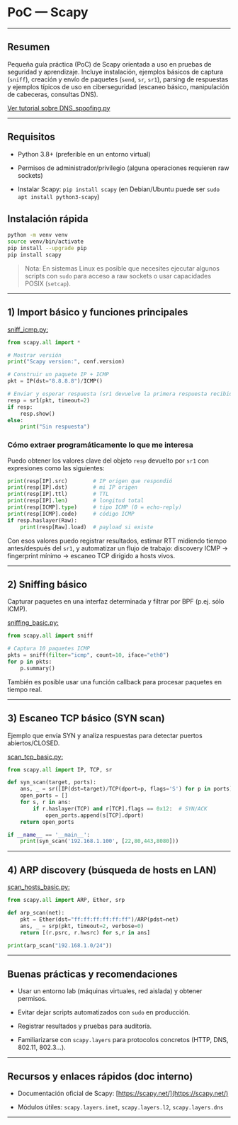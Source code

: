 
# PoC — Scapy

---

## Resumen

Pequeña guía práctica (PoC) de Scapy orientada a uso en pruebas de seguridad y aprendizaje. Incluye instalación, ejemplos básicos de captura (`sniff`), creación y envío de paquetes (`send`, `sr`, `sr1`), parsing de respuestas y ejemplos típicos de uso en ciberseguridad (escaneo básico, manipulación de cabeceras, consultas DNS). 

[Ver tutorial sobre DNS_spoofing.py](../../Utilidades&20Ofensivas/DNS%2'Spoofing/dns_spoofing_tutorial.md) 

---

## Requisitos

- Python 3.8+ (preferible en un entorno virtual)
    
- Permisos de administrador/privilegio (alguna operaciones requieren raw sockets)
    
- Instalar Scapy: `pip install scapy` (en Debian/Ubuntu puede ser `sudo apt install python3-scapy`)
    

## Instalación rápida

```bash
python -m venv venv
source venv/bin/activate
pip install --upgrade pip
pip install scapy
```

> Nota: En sistemas Linux es posible que necesites ejecutar algunos scripts con `sudo` para acceso a raw sockets o usar capacidades POSIX (`setcap`).

---

## 1) Import básico y funciones principales

[sniff_icmp.py:](../Scripts/sniff_icmp.md)

```python
from scapy.all import *

# Mostrar versión
print("Scapy version:", conf.version)

# Construir un paquete IP + ICMP
pkt = IP(dst="8.8.8.8")/ICMP()

# Enviar y esperar respuesta (sr1 devuelve la primera respuesta recibida)
resp = sr1(pkt, timeout=2)
if resp:
    resp.show()
else:
    print("Sin respuesta")
```

### Cómo extraer programáticamente lo que me interesa

Puedo obtener los valores clave del objeto `resp` devuelto por `sr1` con expresiones como las siguientes:

```python
print(resp[IP].src)        # IP origen que respondió
print(resp[IP].dst)        # mi IP origen
print(resp[IP].ttl)        # TTL
print(resp[IP].len)        # longitud total
print(resp[ICMP].type)     # tipo ICMP (0 = echo-reply)
print(resp[ICMP].code)     # código ICMP
if resp.haslayer(Raw):
    print(resp[Raw].load)  # payload si existe
```

Con esos valores puedo registrar resultados, estimar RTT midiendo tiempo antes/después del `sr1`, y automatizar un flujo de trabajo: discovery ICMP → fingerprint mínimo → escaneo TCP dirigido a hosts vivos.

---

## 2) Sniffing básico

Capturar paquetes en una interfaz determinada y filtrar por BPF (p.ej. sólo ICMP).

[sniffing_basic.py:](../Scripts/sniffing_basic.md)

```python
from scapy.all import sniff

# Captura 10 paquetes ICMP
pkts = sniff(filter="icmp", count=10, iface="eth0")
for p in pkts:
    p.summary()
```

También es posible usar una función callback para procesar paquetes en tiempo real.

---

## 3) Escaneo TCP básico (SYN scan)

Ejemplo que envía SYN y analiza respuestas para detectar puertos abiertos/CLOSED.

[scan_tcp_basic.py:](../Scripts/scan_tcp_basic.md)

```python
from scapy.all import IP, TCP, sr

def syn_scan(target, ports):
    ans, _ = sr([IP(dst=target)/TCP(dport=p, flags='S') for p in ports], timeout=1, verbose=0)
    open_ports = []
    for s, r in ans:
        if r.haslayer(TCP) and r[TCP].flags == 0x12:  # SYN/ACK
            open_ports.append(s[TCP].dport)
    return open_ports

if __name__ == '__main__':
    print(syn_scan('192.168.1.100', [22,80,443,8080]))
```

---

## 4) ARP discovery (búsqueda de hosts en LAN)

[scan_hosts_basic.py:](../Scripts/scan_hosts_basic.md)

```python
from scapy.all import ARP, Ether, srp

def arp_scan(net):
    pkt = Ether(dst="ff:ff:ff:ff:ff:ff")/ARP(pdst=net)
    ans, _ = srp(pkt, timeout=2, verbose=0)
    return [(r.psrc, r.hwsrc) for s,r in ans]

print(arp_scan("192.168.1.0/24"))
```

---

## Buenas prácticas y recomendaciones

- Usar un entorno lab (máquinas virtuales, red aislada) y obtener permisos.
    
- Evitar dejar scripts automatizados con `sudo` en producción.
    
- Registrar resultados y pruebas para auditoría.
    
- Familiarizarse con `scapy.layers` para protocolos concretos (HTTP, DNS, 802.11, 802.3...).
    

---

## Recursos y enlaces rápidos (doc interno)

- Documentación oficial de Scapy: [https://scapy.net/](https://scapy.net/)
    
- Módulos útiles: `scapy.layers.inet`, `scapy.layers.l2`, `scapy.layers.dns`

---
